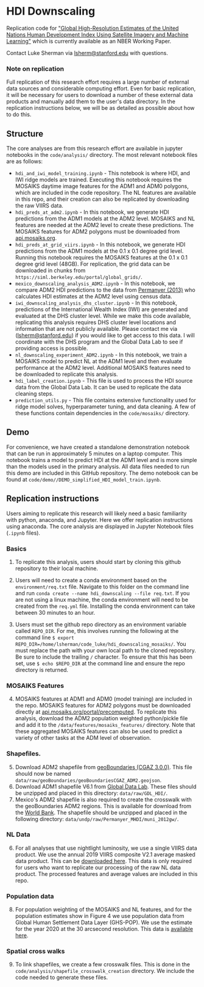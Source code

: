 # HDI Downscaling
Replication code for ["Global High-Resolution Estimates of the United Nations Human Development Index Using Satellite Imagery and Machine Learning"](https://www.nber.org/papers/w31044) which is currently available as an NBER Working Paper.

Contact Luke Sherman via lsherm@stanford.edu with questions.

### Note on replication
Full replication of this research effort requires a large number of external data sources and considerable computing effort. Even for basic replication, it will be necessary for users to download a number of these external data products and manually add them to the user's data directory. In the replication instructions below, we will be as detailed as possible about how to do this. 

## Structure

The core analyses are from this research effort are available in jupyter notebooks in the `code/analysis/` directory. The most relevant notebook files are as follows:

- `hdi_and_iwi_model_training.ipynb` - This notebook is where HDI, and IWI ridge models are trained. Executing this notebook requires the MOSAIKS daytime image features for the ADM1 and ADM0 polygons, which are included in the code repository. The NL features are available in this repo, and their creation can also be replicated by downloading the raw VIIRS data. 
- `hdi_preds_at_adm2.ipynb` - In this notebook, we generate HDI predictions from the ADM1 models at the ADM2 level. MOSAIKS and NL features are needed at the ADM2 level to create these predictions. The MOSAIKS features for ADM2 polygons must be downloaded from [api.mosaiks.org](https://api.mosaiks.org/portal/precomputed).
- `hdi_preds_at_grid_viirs.ipynb` - In this notebook, we generate HDI predictions from the ADM1 models at the 0.1 x 0.1 degree grid level. Running this notebook requires the MOSAIKS features at the 0.1 x 0.1 degree grid level (48GB). For replication, the grid data can be downloaded in chunks from `https://siml.berkeley.edu/portal/global_grids/`. 
- `mexico_downscaling_analysis_ADM2.ipynb` - In this notebook, we compare ADM2 HDI predictions to the data from [Permanyer (2013)](https://www.sciencedirect.com/science/article/abs/pii/S0305750X1200294X) who calculates HDI estimates at the ADM2 level using census data. 
- `iwi_downscaling_analysis_dhs_cluster.ipynb` - In this notebook, predictions of the International Wealth Index (IWI) are generated and evaluated at the DHS cluster level. While we make this code available, replicating this analysis requires DHS cluster level locations and information that are not publicly available. Please contact me via (lsherm@stanford.edu) if you would like to get access to this data. I will coordinate with the DHS program and the Global Data Lab to see if providing access is possible. 
- `nl_downscaling_experiment_ADM2.ipynb` - In this notebook, we train a MOSAIKS model to predict NL at the ADM1 level and then evaluate performance at the ADM2 level. Additional MOSAIKS features need to be downloaded to replicate this analysis.
- `hdi_label_creation.ipynb` - This file is used to process the HDI source data from the Global Data Lab. It can be used to replicate the data cleaning steps.
- `prediction_utils.py` - This file contains extensive functionality used for ridge model solves, hyperparameter tuning, and data cleaning. A few of these functions contain dependencies in the `code/mosaiks/` directory. 


## Demo
For convenience, we have created a standalone demonstration notebook that can be run in approximately 5 minutes on a laptop computer. This notebook trains a model to predict HDI at the ADM1 level and is more simple than the models used in the primary analysis. All data files needed to run this demo are included in this GitHub repository. The demo notebook can be found at `code/demo//DEMO_simplified_HDI_model_train.ipynb`.


## Replication instructions

Users aiming to replicate this research will likely need a basic familiarity with python, anaconda, and Jupyter. Here we offer replication instructions using anaconda. The core analysis are displayed in Jupyter Notebook files (`.ipynb` files). 

### Basics
1. To replicate this analysis, users should start by cloning this github repository to their local machine. 

2. Users will need to create a conda environment based on the `environment/req.txt` file. Navigate to this folder on the command line and run `conda create --name hdi_downscaling --file req.txt`. If you are not using a linux machine, the conda environment will need to be created from the `req.yml` file. Installing the conda environment can take between 30 minutes to an hour.

3. Users must set the github repo directory as an environment variable called `REPO_DIR`. For me, this involves running the following at the command line `$ export REPO_DIR=/home/lsherman/code_luke/hdi_downscaling_mosaiks/`. You must replace the path with your own local path to the cloned repository. Be sure to include the trailing `/` character. To ensure that this has been set, use `$ echo $REPO_DIR` at the command line and ensure the repo directory is returned.


### MOSAIKS Features
4. MOSAIKS features at ADM1 and ADM0 (model training) are included in the repo. MOSAIKS features for ADM2 polygons must be downloaded directly at [api.mosaiks.org/portal/precomputed](https://api.mosaiks.org/portal/precomputed/). To replicate this analysis, download the ADM2 population weighted python/pickle file and add it to the `/data/features/mosaiks_features/` directory. Note that these aggregated MOSAIKS features can also be used to predict a variety of other tasks at the ADM level of observation.

### Shapefiles.
5. Download ADM2 shapefile  from [geoBoundaries (CGAZ 3.0.0)](https://www.geoboundaries.org/data/geoBoundariesCGAZ-3_0_0/ADM2/simplifyRatio_100/geoBoundariesCGAZ_ADM2.geojson). This file should now be named `data/raw/geoBoundaries/geoBoundariesCGAZ_ADM2.geojson`. 
6. Download ADM1 shapefile V6.1 from [Global Data Lab](https://globaldatalab.org/mygdl/downloads/shapefiles/). These files should be unzipped and placed in this directory: `data/raw/GDL_HDI/`.
7. Mexico's ADM2 shapefile is also required to create the crosswalk with the geoBoundaries ADM2 regions. This is available for download from the [World Bank](https://datacatalog.worldbank.org/search/dataset/0039294). The shapefile should be unzipped and placed in the following directory: `data/undp/raw/Permanyer_MHDI/muni_2012gw/`.

### NL Data
6. For all analyses that use nightlight luminosity, we use a single VIIRS data product. We use the annual 2019 VIIRS composite V2.1 average masked data product. This can be [downloaded here](
https://eogdata.mines.edu/nighttime_light/annual/v21/2019/). This data is only required for users who want to replicate our processing of the raw NL data product. The processed features and average values are included in this repo.

### Population data
8. For population weighting of the MOSAIKS and NL features, and for the population estimates show in Figure 4 we use population data from Global Human Settlement Data Layer (GHS-POP). We use the estimate for the year 2020 at the 30 arcsecond resolution. This data is [available here](https://ghsl.jrc.ec.europa.eu/download.php?ds=pop). 


### Spatial cross walks
9. To link shapefiles, we create a few crosswalk files. This is done in the `code/analysis/shapefile_crosswalk_creation` directory. We include the code needed to generate these files.
